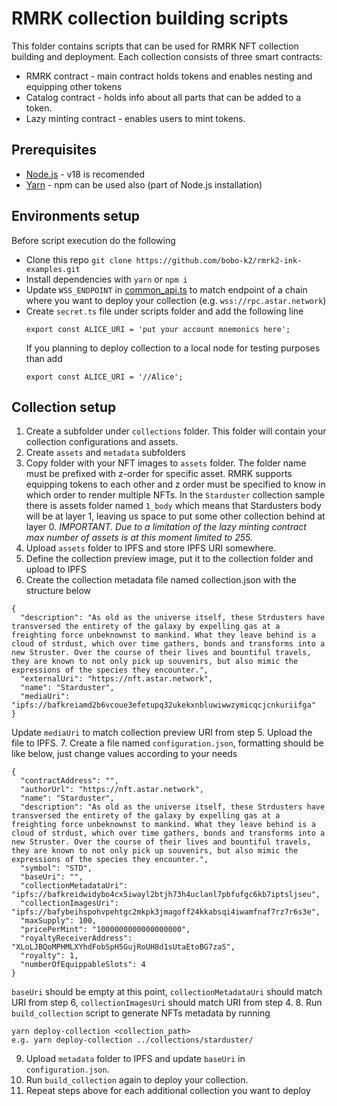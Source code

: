 # RMRK collection building scripts
This folder contains scripts that can be used for RMRK NFT collection building and deployment.
Each collection consists of three smart contracts:
- RMRK contract - main contract holds tokens and enables nesting and equipping other tokens
- Catalog contract - holds info about all parts that can be added to a token.
- Lazy minting contract - enables users to mint tokens.

## Prerequisites
- [Node.js](https://nodejs.org/en) - v18 is recomended
- [Yarn](https://yarnpkg.com/) - npm can be used also (part of Node.js installation)

## Environments setup
Before script execution do the following
- Clone this repo `git clone https://github.com/bobo-k2/rmrk2-ink-examples.git
`
- Install dependencies with `yarn` or `npm i`
- Update `WSS_ENDPOINT` in [common_api.ts](./common_api.ts) to match endpoint of a chain where you want to deploy your collection (e.g. `wss://rpc.astar.network`)
- Create `secret.ts` file under scripts folder and add the following line
  ```
  export const ALICE_URI = 'put your account mnemonics here';
  ```
  If you planning to deploy collection to a local node for testing purposes than add
  ```
  export const ALICE_URI = '//Alice';
  ```

## Collection setup
1. Create a subfolder under `collections` folder. This folder will contain your collection configurations and assets.
2. Create `assets` and `metadata` subfolders
3. Copy folder with your NFT images to `assets` folder. The folder name must be prefixed with z-order for specific asset. RMRK supports equipping tokens to each other and z order must be specified to know in which order to render multiple NFTs. In the `Starduster` collection sample there is assets folder named `1_body` which means that Stardusters body will be at layer 1, leaving us space to put some other collection behind at layer 0. 
*IMPORTANT. Due to a limitation of the lazy minting contract max number of assets is at this moment limited to 255.*  
4. Upload `assets` folder to IPFS and store IPFS URI somewhere.
5. Define the collection preview image, put it to the collection folder and upload to IPFS
6. Create the collection metadata file named collection.json with the structure below
```
{
  "description": "As old as the universe itself, these Strdusters have transversed the entirety of the galaxy by expelling gas at a freighting force unbeknownst to mankind. What they leave behind is a cloud of strdust, which over time gathers, bonds and transforms into a new Struster. Over the course of their lives and bountiful travels, they are known to not only pick up souvenirs, but also mimic the expressions of the species they encounter.",
  "externalUri": "https://nft.astar.network",
  "name": "Starduster",
  "mediaUri": "ipfs://bafkreiamd2b6vcoue3efetupq32ukekxnbluwiwwzymicqcjcnkuriifga"
}
```
Update `mediaUri` to match collection preview URI from step 5. Upload the file to IPFS. 
7. Create a file named `configuration.json`, formatting should be like below, just change values according to your needs
```
{
  "contractAddress": "",
  "authorUrl": "https://nft.astar.network",
  "name": "Starduster",
  "description": "As old as the universe itself, these Strdusters have transversed the entirety of the galaxy by expelling gas at a freighting force unbeknownst to mankind. What they leave behind is a cloud of strdust, which over time gathers, bonds and transforms into a new Struster. Over the course of their lives and bountiful travels, they are known to not only pick up souvenirs, but also mimic the expressions of the species they encounter.",
  "symbol": "STD",
  "baseUri": "",
  "collectionMetadataUri": "ipfs://bafkreidwidybo4cx5iwayl2btjh73h4uclanl7pbfufgc6kb7iptsljseu",
  "collectionImagesUri": "ipfs://bafybeihspohvpehtgc2mkpk3jmagoff24kkabsqi4iwamfnaf7rz7r6s3e",
  "maxSupply": 100, 
  "pricePerMint": "1000000000000000000",
  "royaltyReceiverAddress": "XLoLJBQoMPHMLXYhdFobSpH5GujRoUH8d1sUtaEtoBG7zaS",
  "royalty": 1,
  "numberOfEquippableSlots": 4
}
```
`baseUri` should be empty at this point, `collectionMetadataUri` should match URI from step 6, `collectionImagesUri` should match URI from step 4.
8. Run `build_collection` script to generate NFTs metadata by running 
````
yarn deploy-collection <collection_path>
e.g. yarn deploy-collection ../collections/starduster/
````
9. Upload `metadata` folder to IPFS and update `baseUri` in `configuration.json`.
10. Run `build_collection` again to deploy your collection.
11. Repeat steps above for each additional collection you want to deploy
